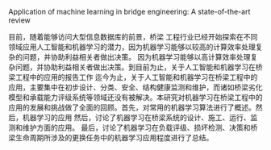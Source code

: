 
Application of machine learning in bridge engineering: A state-of-the-art review

目前，随着能够访问大型信息数据库的前景，桥梁 工程行业已经开始探索在不同领域应用人工智能和机器学习的潜力，因为机器学习能够以较高的计算效率处理复杂的问题，并协助利益相关者做出决策。
因为机器学习能够以高计算效率处理复杂问题，并协助利益相关者做出决策。到目前为止，关于人工智能和机器学习在桥梁工程中的应用的报告工作
迄今为止，关于人工智能和机器学习在桥梁工程中的应用，主要集中在初步设计、分类、安全、结构健康监测和维护，而诸如桥梁劣化模型和承载能力评级系统等领域还没有被解决。本研究对机器学习在桥梁工程中的应用的发展和挑战做了全面的回顾。首先，对常用的机器学习算法进行了概述。然后，机器学习的应用
然后，讨论了机器学习在桥梁系统的设计、施工、运行、监测和维护方面的应用。
最后，讨论了机器学习在负载评级、损坏检测、决策和桥梁生命周期所涉及的更换任务中的机器学习应用程度进行了总结。